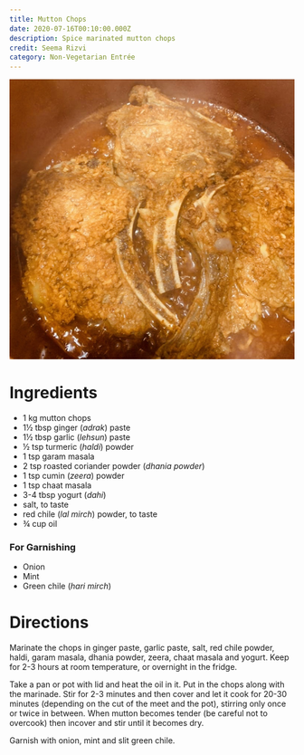```yaml
---
title: Mutton Chops
date: 2020-07-16T00:10:00.000Z
description: Spice marinated mutton chops
credit: Seema Rizvi
category: Non-Vegetarian Entrée
---
```

![](e31f5a32-33a8-4df0-b14d-fe23f1906b34.jpeg)

# Ingredients

* 1 kg mutton chops
* 1½ tbsp ginger (*adrak*) paste
* 1½ tbsp garlic (*lehsun*) paste
* ½ tsp turmeric (*haldi*) powder
* 1 tsp garam masala
* 2 tsp roasted coriander powder (*dhania powder*)
* 1 tsp cumin (*zeera*) powder
* 1 tsp chaat masala
* 3-4 tbsp yogurt (*dahi*)
* salt, to taste
* red chile (*lal mirch*) powder, to taste
* ¾ cup oil

### For Garnishing

* Onion
* Mint
* Green chile (*hari mirch*)

# Directions

Marinate the chops in ginger paste, garlic paste, salt, red chile powder, haldi, garam masala, dhania powder, zeera, chaat masala and yogurt. Keep for 2-3 hours at room temperature, or overnight in the fridge.

Take a pan or pot with lid and heat the oil in it. Put in the chops along with the marinade. Stir for 2-3 minutes and then cover and let it cook for 20-30 minutes (depending on the cut of the meet and the pot), stirring only once or twice in between. When mutton becomes tender (be careful not to overcook) then incover and stir until it becomes dry.

Garnish with onion, mint and slit green chile.